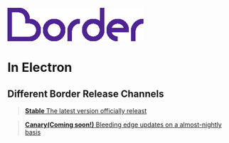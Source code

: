 ![Border Logo](/border-logo-purple.png "Border Logo")
# In Electron

## Different Border Release Channels

> [**Stable** The latest version officially releast](source-code/1.10.0/build.0000003)

> [**Canary(Coming soon!)** Bleeding edge updates on a almost-nightly basis](source-canary/1.10.0/build.0000003)
